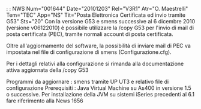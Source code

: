  :  : NWS Num="001644" Date="20101203" Rel="V3R1" Atr="O. Maestrelli" Tem="TEC" App="NS" Tit="Posta Elettronica Certificata ed invio tramite G53" Sts="20"
Con la versione G53 e smens successive al 6 dicembre 2010 (versione v06122010) è possibile utilizzare la /copy G53 per l'invio di mail di posta certificata (PEC), tramite normali account di posta certificata.

Oltre all'aggiornamento del software, la possibilità di inviare mail di PEC va impostata nel file di
configurazione di smens (Configurazione.cfg).

Per i dettagli relativi alla configurazione si rimanda alla documentazione attiva aggiornata della
/copy G53

Programmi da aggiornare :  smens tramite UP UT3 e relativo file di configurazione Prerequisiti :  Java Virtual Machine su As400 in versione 1.5 o successive. Per installazione della JVM su sistemi iSeries precedenti al 6.1 fare riferimento alla News 1656 